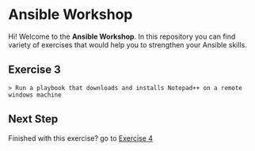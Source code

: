 # Ansible Workshop

Hi! Welcome to the **Ansible Workshop**. In this repository you can find variety of exercises that would help you to strengthen your Ansible skills.

## Exercise 3

	> Run a playbook that downloads and installs Notepad++ on a remote windows machine

## Next Step

Finished with this exercise? go to [Exercise 4](../exercise-4)
